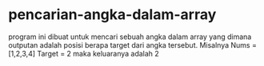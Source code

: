# pencarian-angka-dalam-array
program ini dibuat untuk mencari sebuah angka dalam array yang dimana outputan adalah posisi berapa target dari angka tersebut. Misalnya Nums = [1,2,3,4] Target = 2 maka keluaranya adalah 2

